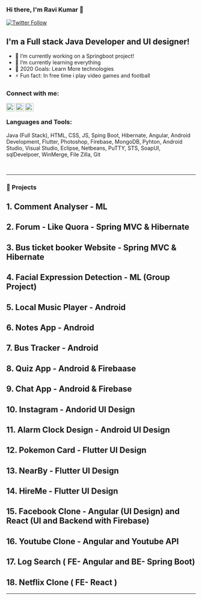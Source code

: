### Hi there, I'm Ravi Kumar 👋

[![Twitter Follow](https://img.shields.io/twitter/follow/iamravikumark?color=1DA1F2&logo=twitter&style=for-the-badge)](https://twitter.com/intent/follow?original_referer=https%3A%2F%2Fgithub.com%2Fiamravikumark&screen_name=iamravikumark)

## I'm a Full stack Java Developer and UI designer!

- 🔭 I’m currently working on a Springboot project!
- 🌱 I’m currently learning everything 
- 🥅 2020 Goals: Learn More technologies
- ⚡ Fun fact: In free time i play video games and football 

### Connect with me:

[<img align="left" alt="rkapps | Twitter" width="22px" src="https://cdn.jsdelivr.net/npm/simple-icons@v3/icons/twitter.svg" />][twitter]
[<img align="left" alt="rkapps | LinkedIn" width="22px" src="https://cdn.jsdelivr.net/npm/simple-icons@v3/icons/linkedin.svg" />][linkedin]
[<img align="left" alt="rkapps | Instagram" width="22px" src="https://cdn.jsdelivr.net/npm/simple-icons@v3/icons/instagram.svg" />][instagram]

<br />

### Languages and Tools:
Java (Full Stack), HTML, CSS, JS, Sping Boot, Hibernate, Angular, Android Development, Flutter,
Photoshop, Firebase, MongoDB, Pyhton, Android Studio, Visual Studio, Eclipse, Netbeans, PuTTY, STS,
SoapUI, sqlDevelpoer, WinMerge, File Zilla, Git

<br />

---

### 📕 Projects 

## 1. Comment Analyser - ML
## 2. Forum - Like Quora - Spring MVC & Hibernate 
## 3. Bus ticket booker Website - Spring MVC & Hibernate 
## 4. Facial Expression Detection - ML (Group Project)
## 5. Local Music Player - Android
## 6. Notes App - Android
## 7. Bus Tracker - Android
## 8. Quiz App - Android & Firebaase
## 9. Chat App - Android & Firebase
## 10. Instagram - Andorid UI Design
## 11. Alarm Clock Design - Android UI Design
## 12. Pokemon Card - Flutter UI Design
## 13. NearBy - Flutter UI Design
## 14. HireMe - Flutter UI Design
## 15. Facebook Clone - Angular (UI Design) and React (UI and Backend with Firebase)
## 16. Youtube Clone - Angular and Youtube API
## 17. Log Search ( FE- Angular and BE- Spring Boot)
## 18. Netflix Clone ( FE- React )

---

[twitter]: https://twitter.com/iamravikumark
[instagram]: https://instagram.com/rk_ravi_kumar_rk
[linkedin]: https://linkedin.com/in/ravi-kumar-83b9b2150

